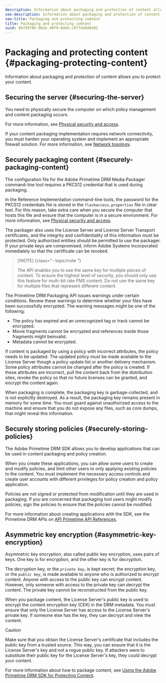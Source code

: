```yaml
---
description: Information about packaging and protection of content allows you to protect your content.
seo-description: Information about packaging and protection of content allows you to protect your content.
seo-title: Packaging and protecting comtent
title: Packaging and protecting comtent
uuid: 9bf89f86-082e-40f9-8deb-c9774a9d8e02
---
```


# Packaging and protecting content {#packaging-protecting-content}

Information about packaging and protection of content allows you to protect your content.

## Securing the server {#securing-the-server}

You need to physically secure the computer on which policy management and content packaging occurs.

For more information, see [Physical security and access](../../secure-deployment-guidelines/physical-sec-and-access.md).

If your content packaging implementation requires network connectivity, you must harden your operating system and implement an appropriate firewall solution. For more information, see [Network topology](../../secure-deployment-guidelines/overview/network-topology.md).

## Securely packaging content {#securely-packaging-content}

The configuration file for the Adobe Primetime DRM Media Packager command-line tool requires a PKCS12 credential that is used during packaging.

In the Reference Implementation command-tine tools, the password for the PKCS12 credentials file is stored in the `flashaccess.properties` file in clear text. For this reason, take extra care when you secure the computer that hosts this file and ensure that the computer is in a secure environment. For more information, see [Physical security and access](../../secure-deployment-guidelines/physical-sec-and-access.md).

The packager also uses the License Server and License Server Transport certificates, and the integrity and confidentiality of this information must be protected. Only authorized entities should be permitted to use the packager. If your private keys are compromised, inform Adobe Systems Incorporated immediately so that the certificate can be revoked.

>[!NOTE] {class="- topic/note "}
>
>The API enables you to use the same key for multiple pieces of content. To ensure the highest level of security, you should only use this feature for multi-bit rate FMS content. Do not use the same key for multiple files that represent different content.

The Primetime DRM Packaging API issues warnings under certain conditions. Review these warnings to determine whether your files have been successfully encrypted. The warning messages might be one of the following:

* The policy has expired and an unrecognized tag or track cannot be encrypted.
* Movie fragments cannot be encrypted and references inside those fragments might beinvalid.
* Metadata cannot be encrypted.

If content is packaged by using a policy with incorrect attributes, the policy needs to be updated. The updated policy must be made available to the License Server though a policy update list or another delivery mechanism. Some policy attributes cannot be changed after the policy is created. If these attributes are incorrect, pull the content back from the distribution sites, revoke the policy so that no future licenses can be granted, and encrypt the content again.

When packaging is complete, the packaging key is garbage-collected, and is not explicitly destroyed. As a result, the packaging key remains present in memory for some time. You must guard against unauthorized access to the machine and ensure that you do not expose any files, such as core dumps, that might reveal this information.

## Securely storing policies {#securely-storing-policies}

The Adobe Primetime DRM SDK allows you to develop applications that can be used in content packaging and policy creation.

When you create these applications, you can allow some users to create and modify policies, and limit other users to only applying existing policies to the content. You must implement the necessary access controls and create user accounts with different privileges for policy creation and policy application.

Policies are not signed or protected from modification until they are used in packaging. If you are concerned that packaging tool users might modify policies, sign the policies to ensure that the policies cannot be modified.

For more information about creating applications with the SDK, see the Primetime DRM APIs on [API Primetime API References](https://help.adobe.com/en_US/primetime/api/index.html#api-Adobe_Primetime_API_References).

## Asymmetric key encryption {#asymmetric-key-encryption}

Asymmetric key encryption, also called public key encryption, uses pairs of keys. One key is for encryption, and the other key is for decryption.

The decryption key, or the *`private key`*, is kept secret; the encryption key, or the *`public key`*, is made available to anyone who is authorized to encrypt content. Anyone with access to the public key can encrypt content. However, only someone with access to the private key can decrypt the content. The private key cannot be reconstructed from the public key.

When you package content, the License Server's public key is used to encrypt the content encryption key (CEK) in the DRM metadata. You must ensure that only the License Server has access to the License Server's private key. If someone else has the key, they can decrypt and view the content.

>[!CAUTION]
>
>Make sure that you obtain the License Server's certificate that includes the public key from a trusted source. This way, you can ensure that it is the License Server's key and not a rogue public key. If attackers were to substitute their public key for the License Server's key, they could decrypt your content.

For more information about how to package content, see [Using the Adobe Primetime DRM SDK for Protecting Content](https://helpx.adobe.com/content/dam/help/en/primetime/drm/drm_protecting_content.pdf).